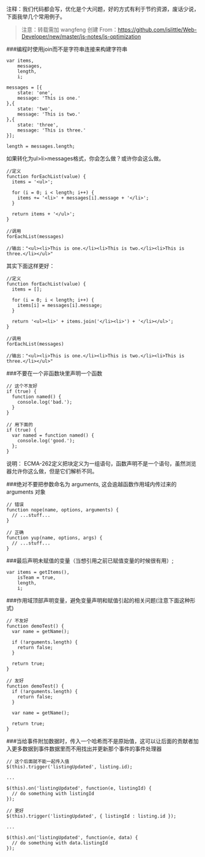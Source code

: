 
注释：我们代码都会写，优化是个大问题，好的方式有利于节约资源，废话少说，下面我举几个常用例子。

> 注意：转载需加 wangfeng 创建 From：https://github.com/islittle/Web-Developer/new/master/js-notes/js-optimization

###编程时使用join而不是字符串连接来构建字符串
```
var items,
    messages,
    length,
    i;

messages = [{
    state: 'one',
    message: 'This is one.'
},{
    state: 'two',
    message: 'This is two.'
},{
    state: 'three',
    message: 'This is three.'
}];

length = messages.length;
```
如果转化为ul>li>messages格式，你会怎么做？或许你会这么做。
```
//定义
function forEachList(value) {
  items = '<ul>';

  for (i = 0; i < length; i++) {
    items += '<li>' + messages[i].message + '</li>';
  }

  return items + '</ul>';
}

//调用
forEachList(messages)

//输出："<ul><li>This is one.</li><li>This is two.</li><li>This is three.</li></ul>"
```
其实下面这样更好：

```
//定义
function forEachList(value) {
  items = [];

  for (i = 0; i < length; i++) {
    items[i] = messages[i].message;
  }

  return '<ul><li>' + items.join('</li><li>') + '</li></ul>';
}

//调用
forEachList(messages)

//输出："<ul><li>This is one.</li><li>This is two.</li><li>This is three.</li></ul>"
```
###不要在一个非函数块里声明一个函数
```
// 这个不友好
if (true) {
  function named() {
    console.log('bad.');
  }
}

// 用下面的
if (true) {
  var named = function named() {
    console.log('good.');
  };
}
```
说明： ECMA-262定义把块定义为一组语句，函数声明不是一个语句，虽然浏览器允许你这么做，但是它们解析不同。

###绝对不要把参数命名为 arguments, 这会逾越函数作用域内传过来的 arguments 对象

```
// 错误
function nope(name, options, arguments) {
  // ...stuff...
}

// 正确
function yup(name, options, args) {
  // ...stuff...
}
```
###最后声明未赋值的变量（当想引用之前已赋值变量的时候很有用）;

```
var items = getItems(),
    isTeam = true,
    length,
    i;
```

###作用域顶部声明变量，避免变量声明和赋值引起的相关问题(注意下面这种形式)
```
// 不友好
function demoTest() {
  var name = getName();

  if (!arguments.length) {
    return false;
  }

  return true;
}

// 友好
function demoTest() {
  if (!arguments.length) {
    return false;
  }

  var name = getName();

  return true;
}
```

###当给事件附加数据时，传入一个哈希而不是原始值，这可以让后面的贡献者加入更多数据到事件数据里而不用找出并更新那个事件的事件处理器

```
// 这个后面就不能一起传入值
$(this).trigger('listingUpdated', listing.id);

...

$(this).on('listingUpdated', function(e, listingId) {
  // do something with listingId
});

// 更好
$(this).trigger('listingUpdated', { listingId : listing.id });

...

$(this).on('listingUpdated', function(e, data) {
  // do something with data.listingId
});
```
